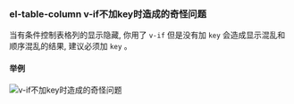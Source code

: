 ### el-table-column v-if不加key时造成的奇怪问题

当有条件控制表格列的显示隐藏, 你用了 `v-if` 但是没有加 `key` 会造成显示混乱和顺序混乱的结果, 建议必须加 `key` 。

#### 举例

![v-if不加key时造成的奇怪问题](/guide/vif-key/bug-vif-key.jpg)
